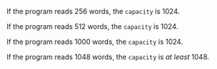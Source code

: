 If the program reads 256 words, the `capacity` is 1024.

If the program reads 512 words, the `capacity` is 1024.

If the program reads 1000 words, the `capacity` is 1024.

If the program reads 1048 words, the `capacity` is *at least* 1048.
